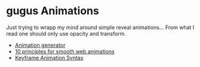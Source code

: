 # gugus Animations

Just trying to wrapp my mind around simple reveal animations…
From what I read one should only use opacity and transform.

- [Animation generator](http://animista.net/)
- [10 principles for smooth web animations](https://blog.gyrosco.pe/smooth-css-animations-7d8ffc2c1d29#.plgbuyf02)
- [Keyframe Animation Syntax](https://css-tricks.com/snippets/css/keyframe-animation-syntax/)
